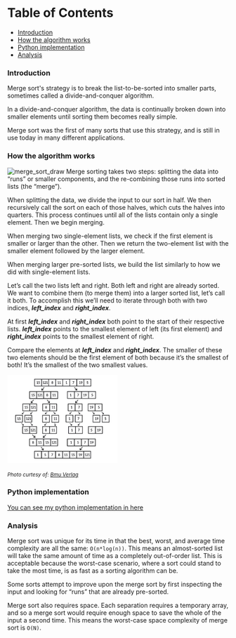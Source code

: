 # Table of Contents

- [Introduction](#introduction)
- [How the algorithm works](#how-the-algorithm-works)
- [Python implementation](#python-implementation)
- [Analysis](#analysis)
### Introduction

Merge sort's strategy is to break the list-to-be-sorted into smaller parts, sometimes called a divide-and-conquer algorithm.

In a divide-and-conquer algorithm, the data is continually broken down into smaller elements until sorting them becomes really simple.

Merge sort was the first of many sorts that use this strategy, and is still in use today in many different applications.

### How the algorithm works
![merge_sort_draw](./merge_sort_draw.png)
Merge sorting takes two steps: splitting the data into “runs” or smaller components, and the re-combining those runs into sorted lists (the “merge”).

When splitting the data, we divide the input to our sort in half. We then recursively call the sort on each of those halves, which cuts the halves into quarters. This process continues until all of the lists contain only a single element. Then we begin merging.

When merging two single-element lists, we check if the first element is smaller or larger than the other. Then we return the two-element list with the smaller element followed by the larger element.

When merging larger pre-sorted lists, we build the list similarly to how we did with single-element lists.

Let’s call the two lists left and right. Both left and right are already sorted. We want to combine them (to merge them) into a larger sorted list, let’s call it both.
To accomplish this we’ll need to iterate through both with two indices, _**left_index**_ and _**right_index**_.

At first _**left_index**_ and _**right_index**_ both point to the start of their respective lists. _**left_index**_ points to the smallest element of left (its first element) and _**right_index**_ points to the smallest element of right.

Compare the elements at _**left_index**_ and _**right_index**_. The smaller of these two elements should be the first element of both because it’s the smallest of both! It’s the smallest of the two smallest values.

![merge_sort](merge_sort.png)

<small>_Photo curtesy of: [Bmu Verlag](https://bmu-verlag.de/mergesort-ein-effizienter-sortieralgorithmus/)_</small>

### Python implementation
[You can see my python implementation in here](./merge_sort.py)
### Analysis

Merge sort was unique for its time in that the best, worst, and average time complexity are all the same: `O(n*log(n))`.
This means an almost-sorted list will take the same amount of time as a completely out-of-order list.
This is acceptable because the worst-case scenario, where a sort could stand to take the most time, is as fast as a sorting algorithm can be.

Some sorts attempt to improve upon the merge sort by first inspecting the input and looking for “runs” that are already pre-sorted.

Merge sort also requires space. Each separation requires a temporary array, and so a merge sort would require enough space to save the whole of the input a second time. This means the worst-case space complexity of merge sort is `O(N)`.

